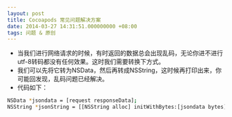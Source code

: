 ```yaml
---
layout: post
title: Cocoapods 常见问题解决方案
date: 2014-03-27 14:31:51.000000000 +08:00
tags: 问题 & 原创
---
```



* 当我们进行网络请求的时候，有时返回的数据总会出现乱码，无论你进不进行utf-8转码都没有任何效果。这时我们需要转换下方式。
* 我们可以先将它转为NSData，然后再转成NSString，这时候再打印出来，你可能回发现，乱码问题已经解决。
* 代码如下：

```bash
NSData *jsondata = [request responseData];
NSString *jsonString = [[NSString alloc] initWithBytes:[jsondata bytes] length:[jsondata length] encoding:NSUTF8StringEncoding];
```
